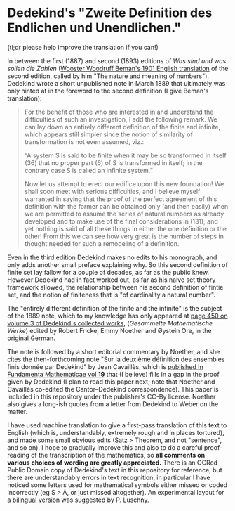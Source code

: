 # Dedekind's "Zweite Definition des Endlichen und Unendlichen."

(tl;dr please help improve the translation if you can!)

In between the first (1887) and second (1893) editions of _Was sind und was sollen die Zahlen_ ([Wooster Woodruff Beman's 1901 English translation](https://www.gutenberg.org/ebooks/21016) of the second edition, called by him "The nature and meaning of numbers"), Dedekind wrote a short unpublished note in March 1889 that ultimately was only hinted at in the foreword to the second definition (I give Beman's translation):


> For the benefit of those who are interested in and understand the difficulties of such an
investigation, I add the following remark. We can lay down an entirely different
definition of the finite and infinite, which appears still simpler since the notion
of similarity of transformation is not even assumed, viz.:
> 
> “A system S is said to be finite when it may be so transformed in itself (36) that no
> proper part (6) of S is transformed in itself; in the contrary case S is called an
> infinite system.”
> 
> Now let us attempt to erect our edifice upon this new foundation! We shall
soon meet with serious difficulties, and I believe myself warranted in saying
that the proof of the perfect agreement of this definition with the former can be
obtained only (and then easily) when we are permitted to assume the series of
natural numbers as already developed and to make use of the final considerations
in (131); and yet nothing is said of all these things in either the one definition
or the other! From this we can see how very great is the number of steps in
thought needed for such a remodeling of a definition.

Even in the third edition Dedekind makes no edits to his monograph, and only adds another small preface explaining why. So this second definition of finite set lay fallow for a couple of decades, as far as the public knew. However Dedekind had in fact worked out, as far as his naive set theory framework allowed, the relationship between his second definition of fintie set, and the notion of finiteness that is "of cardinality a natural number".

The "entirely different definition of the finite and the infinite" is the subject of the 1889 note, which to my knowledge has only appeared at [page 450 on volume 3 of Dedekind's collected works](https://gdz.sub.uni-goettingen.de/id/PPN23569441X?tify=%7B%22pages%22%3A%5B454%5D%2C%22view%22%3A%22info%22%7D), (_Gesammelte Mathematische Werke_) edited by Robert Fricke, Emmy Noether and Øystein Ore, in the original German. 

The note is followed by a short editorial commentary by Noether, and she cites the then-forthcoming note "Sur la deuxième définition des ensembles finis donnée par Dedekind" by Jean Cavaillès, which is [published in Fundamenta Mathematicae vol **19**](https://www.impan.pl/en/publishing-house/journals-and-series/fundamenta-mathematicae/all/19/0/92980/sur-la-deuxieme-des-ensembles-finis-donnee-par-dedekind) that (I believe) fills in a gap in the proof given by Dedekind (I plan to read this paper next; note that Noether and Cavaillès co-edited the Cantor–Dedekind correspondence). This paper is included in this repository under the publisher's CC-By license. Noether also gives a long-ish quotes from a letter from Dedekind to Weber on the matter.

I have used machine translation to give a first-pass translation of this text to English (which is, understandably, extremely rough and in places tortured), and made some small obvious edits (Satz > Theorem, and not "sentence", and so on). I hope to gradually improve this and also to do a careful proof-reading of the transcription of the mathematics, so **all comments on various choices of wording are greatly appreciated.** There is an OCRed Public Domain copy of Dedekind's text in this repository for reference, but there are understandably errors in text recognition, in particular I have noticed some letters used for mathematical symbols either missed or coded incorrectly (eg S > Ä, or just missed altogether). An experimental layout for a [bilingual version](https://github.com/PeterLuschny/Gists/tree/main/Dedekind_2nd_def) was suggested by P. Luschny.



